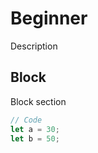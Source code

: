 # Beginner

Description

## Block

Block section

```javascript
// Code
let a = 30;
let b = 50;

```
